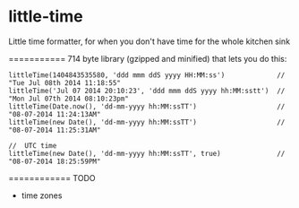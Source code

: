 little-time
===========
Little time formatter, for when you don't have time for the whole kitchen sink


===========
714 byte library (gzipped and minified) that lets you do this:

```
littleTime(1404843535580, 'ddd mmm ddS yyyy HH:MM:ss')             //  "Tue Jul 08th 2014 11:18:55"
littleTime('Jul 07 2014 20:10:23', 'ddd mmm ddS yyyy hh:MM:sstt')  //  "Mon Jul 07th 2014 08:10:23pm"
littleTime(Date.now(), 'dd-mm-yyyy hh:MM:ssTT')                    //  "08-07-2014 11:24:13AM"
littleTime(new Date(), 'dd-mm-yyyy hh:MM:ssTT')                    //  "08-07-2014 11:25:31AM"

//  UTC time
littleTime(new Date(), 'dd-mm-yyyy hh:MM:ssTT', true)              //  "08-07-2014 18:25:59PM"
```


============
TODO

* time zones
